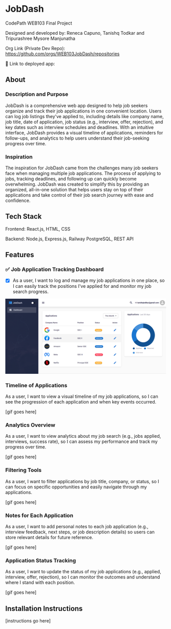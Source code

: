 # JobDash

CodePath WEB103 Final Project

Designed and developed by: Reneca Capuno, Tanishq Todkar and Tripurashree Mysore Manjunatha

Org Link (Private Dev Repo): https://github.com/orgs/WEB103JobDash/repositories

🔗 Link to deployed app:

## About

### Description and Purpose

JobDash is a comprehensive web app designed to help job seekers organize and track their job applications in one convenient location. Users can log job listings they've applied to, including details like company name, job title, date of application, job status (e.g., interview, offer, rejection), and key dates such as interview schedules and deadlines. With an intuitive interface, JobDash provides a visual timeline of applications, reminders for follow-ups, and analytics to help users understand their job-seeking progress over time.

### Inspiration

The inspiration for JobDash came from the challenges many job seekers face when managing multiple job applications. The process of applying to jobs, tracking deadlines, and following up can quickly become overwhelming. JobDash was created to simplify this by providing an organized, all-in-one solution that helps users stay on top of their applications and take control of their job search journey with ease and confidence.

## Tech Stack

Frontend: React.js, HTML, CSS

Backend: Node.js, Express.js, Railway PostgreSQL, REST API

## Features

###  ✅ Job Application Tracking Dashboard 

- [x] As a user, I want to log and manage my job applications in one place, so I can easily track the positions I've applied for and monitor my job search progress.

![JobDash Dashboard](https://github.com/WEB103JobDash/JobDash/blob/main/client/public/assets/images/Dashboard_GIF.png?raw=true)

### Timeline of Applications

As a user, I want to view a visual timeline of my job applications, so I can see the progression of each application and when key events occurred.

[gif goes here]

### Analytics Overview

As a user, I want to view analytics about my job search (e.g., jobs applied, interviews, success rate), so I can assess my performance and track my progress over time.

[gif goes here]

### Filtering Tools

As a user, I want to filter applications by job title, company, or status, so I can focus on specific opportunities and easily navigate through my applications.

[gif goes here]

### Notes for Each Application

As a user, I want to add personal notes to each job application (e.g., interview feedback, next steps, or job description details) so users can store relevant details for future reference.

[gif goes here]

### Application Status Tracking

As a user, I want to update the status of my job applications (e.g., applied, interview, offer, rejection), so I can monitor the outcomes and understand where I stand with each position.

[gif goes here]

## Installation Instructions

[instructions go here]
